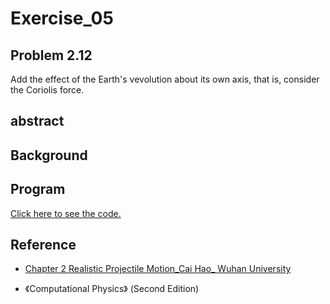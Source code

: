 # Exercise_05

## Problem 2.12
Add the effect of the Earth's vevolution about its own axis, that is, consider the Coriolis force.

## abstract

## Background

## Program
[Click here to see the code.](https://github.com/whucyb/computational_physics_N2014301020067/blob/master/Exercise_05/Exercise_05.py)

















## Reference
* [Chapter 2 Realistic Projectile Motion_Cai Hao_
Wuhan University](https://www.evernote.com/shard/s140/sh/26f85380-ee6c-4b4b-b33f-6871804d91ff/fb8cc702cb0e8ed7fafb50b2de4596ca)

* 《Computational Physics》 (Second Edition)
